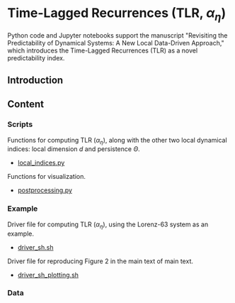 # Time-Lagged Recurrences (TLR, $\alpha_\eta$)

Python code and Jupyter notebooks support the manuscript "Revisiting the Predictability of Dynamical Systems: A New Local Data-Driven Approach," which introduces the Time-Lagged Recurrences (TLR) as a novel predictability index.

## Introduction

 
## Content

### Scripts

Functions for computing TLR ($\alpha_\eta$), along with the other two local dynamical indices: local dimension $d$ and persistence $\Theta$.
* [local_indices.py](scripts/local_indices.py)

Functions for visualization.
* [postprocessing.py](scripts/postprocessing.py)

### Example

Driver file for computing TLR ($\alpha_\eta$), using the Lorenz-63 system as an example.
* [driver_sh.sh](example/driver_sh.sh)

Driver file for reproducing Figure 2 in the main text of main text.
* [driver_sh_plotting.sh](example/driver_sh_plotting.sh)

### Data


